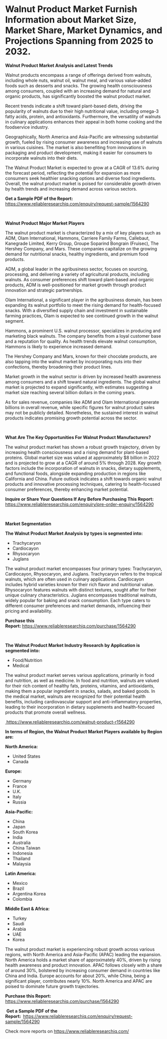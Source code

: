<p><h1>Walnut Product Market Furnish Information about Market Size, Market Share, Market Dynamics, and Projections Spanning from 2025 to 2032.</h1></p><p><strong>Walnut Product Market Analysis and Latest Trends</strong></p>
<p><p>Walnut products encompass a range of offerings derived from walnuts, including whole nuts, walnut oil, walnut meal, and various value-added foods such as desserts and snacks. The growing health consciousness among consumers, coupled with an increasing demand for natural and organic products, has significantly boosted the walnut product market.</p><p>Recent trends indicate a shift toward plant-based diets, driving the popularity of walnuts due to their high nutritional value, including omega-3 fatty acids, protein, and antioxidants. Furthermore, the versatility of walnuts in culinary applications enhances their appeal in both home cooking and the foodservice industry. </p><p>Geographically, North America and Asia-Pacific are witnessing substantial growth, fueled by rising consumer awareness and increasing use of walnuts in various cuisines. The market is also benefiting from innovations in packaging and product development, making it easier for consumers to incorporate walnuts into their diets.</p><p>The Walnut Product Market is expected to grow at a CAGR of 13.6% during the forecast period, reflecting the potential for expansion as more consumers seek healthier snacking options and diverse food ingredients. Overall, the walnut product market is poised for considerable growth driven by health trends and increasing demand across various sectors.</p></p>
<p><strong>Get a Sample PDF of the Report:&nbsp;</strong> <a href="https://www.reliableresearchiq.com/enquiry/request-sample/1564290?utm_campaign=3279&utm_medium=2&utm_source=Github&utm_content=ia&utm_term=07042025&utm_id=walnut-product">https://www.reliableresearchiq.com/enquiry/request-sample/1564290</a></p>
<p>&nbsp;</p>
<p><strong>Walnut Product Major Market Players</strong></p>
<p><p>The walnut product market is characterized by a mix of key players such as ADM, Olam International, Hammons, Carriere Family Farms, Callebaut, Kanegrade Limited, Kerry Group, Groupe Soparind Bongrain (Fruisec), The Hershey Company, and Mars. These companies capitalize on the growing demand for nutritional snacks, healthy ingredients, and premium food products.</p><p>ADM, a global leader in the agribusiness sector, focuses on sourcing, processing, and delivering a variety of agricultural products, including walnuts. As consumer preferences shift toward plant-based and organic products, ADM is well-positioned for market growth through product innovation and strategic partnerships.</p><p>Olam International, a significant player in the agribusiness domain, has been expanding its walnut portfolio to meet the rising demand for health-focused snacks. With a diversified supply chain and investment in sustainable farming practices, Olam is expected to see continued growth in the walnut segment.</p><p>Hammons, a prominent U.S. walnut processor, specializes in producing and marketing black walnuts. The company benefits from a loyal customer base and a reputation for quality. As health trends elevate walnut consumption, Hammons is likely to experience increased demand.</p><p>The Hershey Company and Mars, known for their chocolate products, are also tapping into the walnut market by incorporating nuts into their confections, thereby broadening their product lines.</p><p>Market growth in the walnut sector is driven by increased health awareness among consumers and a shift toward natural ingredients. The global walnut market is projected to expand significantly, with estimates suggesting a market size reaching several billion dollars in the coming years. </p><p>As for sales revenue, companies like ADM and Olam International generate billions in overall revenue, while specific figures for walnut product sales may not be publicly detailed. Nonetheless, the sustained interest in walnut products indicates promising growth potential across the sector.</p></p>
<p>&nbsp;</p>
<p><strong>What Are The Key Opportunities For Walnut Product Manufacturers?</strong></p>
<p><p>The walnut product market has shown a robust growth trajectory, driven by increasing health consciousness and a rising demand for plant-based proteins. Global market size was valued at approximately $8 billion in 2022 and is projected to grow at a CAGR of around 5% through 2028. Key growth factors include the incorporation of walnuts in snacks, dietary supplements, and functional foods, alongside expanding production in regions like California and China. Future outlook indicates a shift towards organic walnut products and innovative processing techniques, catering to health-focused consumer preferences, thereby enhancing market potential.</p></p>
<p><strong>Inquire or Share Your Questions If Any Before Purchasing This Report:</strong> <a href="https://www.reliableresearchiq.com/enquiry/pre-order-enquiry/1564290?utm_campaign=3279&utm_medium=2&utm_source=Github&utm_content=ia&utm_term=07042025&utm_id=walnut-product">https://www.reliableresearchiq.com/enquiry/pre-order-enquiry/1564290</a></p>
<p>&nbsp;</p>
<p><strong>Market Segmentation</strong></p>
<p><strong>The Walnut Product Market Analysis by types is segmented into:</strong></p>
<p><ul><li>Trachycaryon</li><li>Cardiocayon</li><li>Rhysocaryon</li><li>Juglans</li></ul></p>
<p><p>The walnut product market encompasses four primary types: Trachycaryon, Cardiocayon, Rhysocaryon, and Juglans. Trachycaryon refers to the tropical walnuts, which are often used in culinary applications. Cardiocayon includes hybrid varieties known for their rich flavor and nutritional value. Rhysocaryon features walnuts with distinct textures, sought after for their unique culinary characteristics. Juglans encompasses traditional walnuts, widely popular for baking and snack consumption. Each type caters to different consumer preferences and market demands, influencing their pricing and availability.</p></p>
<p><strong>Purchase this Report:&nbsp;</strong><a href="https://www.reliableresearchiq.com/purchase/1564290?utm_campaign=3279&utm_medium=2&utm_source=Github&utm_content=ia&utm_term=07042025&utm_id=walnut-product">https://www.reliableresearchiq.com/purchase/1564290</a></p>
<p>&nbsp;</p>
<p><strong>The Walnut Product Market Industry Research by Application is segmented into:</strong></p>
<p><ul><li>Food/Nutrition</li><li>Medical</li></ul></p>
<p><p>The walnut product market serves various applications, primarily in food and nutrition, as well as medicine. In food and nutrition, walnuts are valued for their rich content of healthy fats, proteins, vitamins, and antioxidants, making them a popular ingredient in snacks, salads, and baked goods. In the medical market, walnuts are recognized for their potential health benefits, including cardiovascular support and anti-inflammatory properties, leading to their incorporation in dietary supplements and health-focused products that promote overall wellness.</p></p>
<p><a href="https://www.reliableresearchiq.com/walnut-product-r1564290?utm_campaign=3279&utm_medium=2&utm_source=Github&utm_content=ia&utm_term=07042025&utm_id=walnut-product">&nbsp;https://www.reliableresearchiq.com/walnut-product-r1564290</a></p>
<p><strong>In terms of Region, the Walnut Product Market Players available by Region are:</strong></p>
<p>
    <p> <strong> North America: </strong>
        <ul>
            <li>United States</li>
            <li>Canada</li>
        </ul>
        </p> 
    <p> <strong> Europe: </strong>
        <ul>
            <li>Germany</li>
            <li>France</li>
            <li>U.K.</li>
            <li>Italy</li>
            <li>Russia</li>
        </ul>
        </p> 
    <p> <strong> Asia-Pacific: </strong>
        <ul>
            <li>China</li>
            <li>Japan</li>
            <li>South Korea</li>
            <li>India</li>
            <li>Australia</li>
            <li>China Taiwan</li>
            <li>Indonesia</li>
            <li>Thailand</li>
            <li>Malaysia</li>
        </ul>
        </p> 
    <p> <strong> Latin America: </strong>
        <ul>
            <li>Mexico</li>
            <li>Brazil</li>
            <li>Argentina Korea</li>
            <li>Colombia</li>
        </ul>
        </p> 
    <p> <strong> Middle East & Africa: </strong>
        <ul>
            <li>Turkey</li>
            <li>Saudi</li>
            <li>Arabia</li>
            <li>UAE</li>
            <li>Korea</li>
        </ul>
    </p>
    </p>
<p><p>The walnut product market is experiencing robust growth across various regions, with North America and Asia-Pacific (APAC) leading the expansion. North America holds a market share of approximately 40%, driven by rising health awareness and product innovation. APAC follows closely with a share of around 30%, bolstered by increasing consumer demand in countries like China and India. Europe accounts for about 20%, while China, being a significant player, contributes nearly 10%. North America and APAC are poised to dominate future growth trajectories.</p></p>
<p><strong>Purchase this Report: </strong><a href="https://www.reliableresearchiq.com/purchase/1564290?utm_campaign=3279&utm_medium=2&utm_source=Github&utm_content=ia&utm_term=07042025&utm_id=walnut-product">https://www.reliableresearchiq.com/purchase/1564290</a></p>
<p>&nbsp;<strong>Get a Sample PDF of the Report:&nbsp;&nbsp;</strong><a href="https://www.reliableresearchiq.com/enquiry/request-sample/1564290?utm_campaign=3279&utm_medium=2&utm_source=Github&utm_content=ia&utm_term=07042025&utm_id=walnut-product">https://www.reliableresearchiq.com/enquiry/request-sample/1564290</a></p>
<p><strong></strong></p>
<p>Check more reports on <a href="https://www.reliableresearchiq.com/?utm_campaign=3279&utm_medium=2&utm_source=Github&utm_content=ia&utm_term=07042025&utm_id=walnut-product">https://www.reliableresearchiq.com/</a></p>